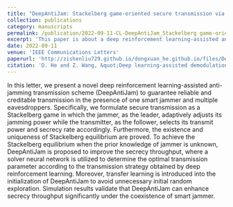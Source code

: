 ```yaml
---
title: "DeepAntiJam: Stackelberg game-oriented secure transmission via deep reinforcement learning"
collection: publications
category: manuscripts
permalink: /publication/2022-09-11-CL-DeepAntiJam_Stackelberg game-oriented secure transmission via deep reinforcement learning-number-9
excerpt: 'This paper is about a deep reinforcement learning-assisted anti-jamming transmission scheme (DeepAntiJam) to guarantee reliable and creditable transmission in the presence of one smart jammer and multiple eavesdroppers.'
date: 2022-09-11
venue: 'IEEE Communications Letters'
paperurl: 'http://zishenliu729.github.io/dongxuan_he.github.io/files/DeepAntiJam_Stackelberg_Game-Oriented_Secure_Transmission_via_Deep_Reinforcement_Learning.pdf'
citation: 'D. He and Z. Wang, &quot;Deep learning-assisted demodulation for terahertz communications under hybrid distortions,&quot; <i>IEEE Commun. Lett.</i>, vol. 26, no. 2, pp. 325–329, Feb. 2022.'
---
```


In this letter, we present a novel deep reinforcement learning-assisted anti-jamming transmission scheme (DeepAntiJam) to guarantee reliable and creditable transmission in the presence of one smart jammer and multiple eavesdroppers. Specifically, we formulate secure transmission as a Stackelberg game in which the jammer, as the leader, adaptively adjusts its jamming power while the transmitter, as the follower, selects its transmit power and secrecy rate accordingly. Furthermore, the existence and uniqueness of Stackelberg equilibrium are proved. To achieve the Stackelberg equilibrium when the prior knowledge of jammer is unknown, DeepAntiJam is proposed to improve the secrecy throughput, where a solver neural network is utilized to determine the optimal transmission parameter according to the transmission strategy obtained by deep reinforcement learning. Moreover, transfer learning is introduced into the initialization of DeepAntiJam to avoid unnecessary initial random exploration. Simulation results validate that DeepAntiJam can enhance secrecy throughput significantly under the coexistence of smart jammer.
